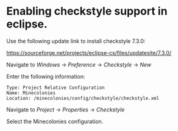 # Enabling checkstyle support in eclipse.

Use the following update link to install checkstyle 7.3.0:

https://sourceforge.net/projects/eclipse-cs/files/updatesite/7.3.0/

Navigate to *Windows* -> *Preference* -> *Checkstyle* -> *New*

Enter the following information:
```
Type: Project Relative Configuration
Name: Minecolonies
Location: /minecolonies/config/checkstyle/checkstyle.xml
```

Navigate to *Project* -> *Properties* -> *Checkstyle*

Select the Minecolonies configuration.
